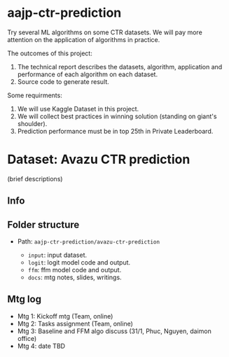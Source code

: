 # aajp-ctr-prediction

Try several ML algorithms on some CTR datasets. We will pay more attention on the application of algorithms in practice.

The outcomes of this project:

1. The technical report describes the datasets, algorithm, application and performance of each algorithm on each dataset.
2. Source code to generate result.

Some requirments:

1. We will use Kaggle Dataset in this project.
2. We will collect best practices in winning solution (standing on giant's shoulder).
3. Prediction performance must be in top 25th in Private Leaderboard.

# Dataset: Avazu CTR prediction

(brief descriptions)

## Info


## Folder structure

- Path: `aajp-ctr-prediction/avazu-ctr-prediction`

    - `input`: input dataset.
    - `logit`: logit model code and output.
    - `ffm`: ffm model code and output.
    - `docs`: mtg notes, slides, writings.

## Mtg log

- Mtg 1: Kickoff mtg (Team, online)
- Mtg 2: Tasks assignment (Team, online)
- Mtg 3: Baseline and FFM algo discuss (31/1, Phuc, Nguyen, daimon office)
- Mtg 4: date TBD
